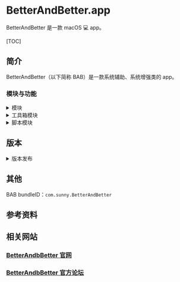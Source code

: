 # BetterAndBetter.app

BetterAndBetter 是一款 macOS :computer: app。

[TOC]

## 简介

BetterAndBetter（以下简称 BAB）是一款系统辅助、系统增强类的 app。

### 模块与功能

<details>
<summary>模块</summary>

| 模块 | 功能 | 竞品 |
| --- | --- | --- |
| 触摸 | 用**触摸板手势**模拟按键、执行 AppleScript 等。 | BetterTouchTool、Jitouch |
| 鼠标 | 调节鼠标速度、加速度；用**鼠标手势**模拟按键、执行 AppleScript 等。 |  |
| 键盘 |  |  |
| 情景模式 | | |
| 自动跳窗 | 文件跳窗、文本跳窗：对选中的文字、文件进行快速操作。 | PopClip |
| 四角触发 |  |  |
| 窗口管理 | 窗口管理：窗口拖移、吸附、分屏、高亮 | |
| 工具箱 | 多个小工具的集合。 |  |
| 脚本 | 使用 AppleScript 扩展 BAB 功能 |  |

</details>







<details>
<summary>工具箱模块</summary>

| 工具 | 功能 | 竞品 |
| --- | --- |--- |
| 蓝牙解锁 | 蓝牙设备控制 macOS 解锁/锁屏/开机 | MacID |
| 平滑滚轮 | 让鼠标滚轮更丝滑 |  |
| 打字音效 | 模拟老式打字机音效 | Tickeys |
| 自动输入法 | 根据程序自动切换输入法 |  |
| 剪切板管理  | 管理剪切板历史 |  |
| **显示快捷键** | 显示当前有效的快捷键 | CheatSheet |
| 菜单栏 | 显示系统信息及隐藏菜单栏图标 | Dozer |
| **取色模块** | 在光标附近显示颜色等信息 |  |
| 数字小键盘 | 触摸板模拟数字小键盘 |  |
| **长截图** |  |  |
| **超级拖拽** |  | Safari 扩展：Drago |
| 避免 ⌘Q 误操作 |  |  |
| **清洁键盘，屏幕模式** |  |  |

</details>

<details>
<summary>脚本模块</summary>

| 脚本名称 | 脚本说明 |
| --- | --- |
| [Alfred](https://github.com/suliveevil/BetterAndBetter/blob/master/AppleScript/Alfred.applescript) | 调用 Alfred |
| [截图增强](https://github.com/suliveevil/BetterAndBetter/blob/master/AppleScript/BAB-CleanScreenCapture.applescript) | 截图增强 |
| [fHash](https://github.com/suliveevil/BetterAndBetter/blob/master/AppleScript/fHash.applescript) | 调用 fHash.app 计算文件哈希值 |


</details>



## 版本

<details>
<summary>版本发布</summary>


1. [官网](http://www.better365.cn)

2. [GitHub - suliveevil](https://github.com/suliveevil/BetterAndBetter)

|  版本  | 发布日期     |  说明                |
| ------ | -------    | --------            |
| 1.6.28 | 2019-03-13 | 增加触摸屏二指功能     |
| 1.6.29 | 待定        | 待补充               |
| 1.6.30 | 待定        |待补充                |

</details>

## 其他

BAB bundleID：`com.sunny.BetterAndBetter`

## 参考资料

## 相关网站

### [BetterAndbBetter 官网](http://www.better365.cn)

### [BetterAndbBetter 官方论坛](http://www.better365.club/?fromuid=18)
